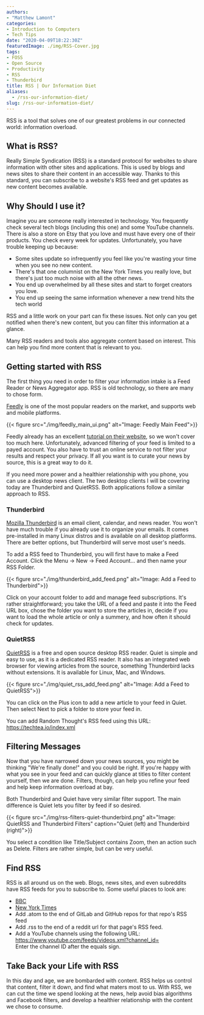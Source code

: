 ```yaml
---
authors: 
- "Matthew Lamont"
categories:
- Introduction to Computers
- Tech Tips
date: "2020-04-09T18:22:30Z"
featuredImage: ./img/RSS-Cover.jpg
tags:
- FOSS
- Open Source
- Productivity
- RSS
- Thunderbird
title: RSS | Our Information Diet
aliases:
  - /rss-our-information-diet/
slug: /rss-our-information-diet/
---
```


RSS is a tool that solves one of our greatest problems in our connected world: information overload.

## What is RSS?

Really Simple Syndication (RSS) is a standard protocol for websites to share information with other sites and applications. This is used by blogs and news sites to share their content in an accessible way. Thanks to this standard, you can subscribe to a website's RSS feed and get updates as new content becomes available.

## Why Should I use it?

Imagine you are someone really interested in technology. You frequently check several tech blogs (including this one) and some YouTube channels. There is also a store on Etsy that you love and must have every one of their products. You check every week for updates. Unfortunately, you have trouble keeping up because:

* Some sites update so infrequently you feel like you're wasting your time when you see no new content.
* There's that one columnist on the New York Times you really love, but there's just too much noise with all the other news.
* You end up overwhelmed by all these sites and start to forget creators you love.
* You end up seeing the same information whenever a new trend hits the tech world

RSS and a little work on your part can fix these issues. Not only can you get notified when there's new content, but you can filter this information at a glance.

Many RSS readers and tools also aggregate content based on interest. This can help you find more content that is relevant to you.

## Getting started with RSS

The first thing you need in order to filter your information intake is a Feed Reader or News Aggregator app. RSS is old technology, so there are many to chose form.

[Feedly](https://feedly.com/i/welcome) is one of the most popular readers on the market, and supports web and mobile platforms.

{{< figure src="./img/feedly_main_ui.png" alt="Image: Feedly Main Feed">}}

Feedly already has an excellent <a rel="noreferrer noopener" href="https://blog.feedly.com/get-the-right-content-on-your-feedly/" target="_blank">tutorial on their website</a>, so we won't cover too much here. Unfortunately, advanced filtering of your feed is limited to a payed account. You also have to trust an online service to not filter your results and respect your privacy. If all you want is to curate your news by source, this is a great way to do it.

If you need more power and a healthier relationship with you phone, you can use a desktop news client. The two desktop clients I will be covering today are Thunderbird and QuietRSS. Both applications follow a similar approach to RSS.

### Thunderbird

[Mozilla Thunderbird](https://www.thunderbird.net) is an email client, calendar, and news reader. You won't have much trouble if you already use it to organize your emails. It comes pre-installed in many Linux distros and is available on all desktop platforms. There are better options, but Thunderbird will serve most user's needs.

To add a RSS feed to Thunderbird, you will first have to make a Feed Account. Click the Menu -> New -> Feed Account... and then name your RSS Folder. 

{{< figure src="./img/thunderbird_add_feed.png" alt="Image: Add a Feed to Thunderbird">}}

Click on your account folder to add and manage feed subscriptions. It's rather straightforward; you take the URL of a feed and paste it into the Feed URL box, chose the folder you want to store the articles in, decide if you want to load the whole article or only a summery, and how often it should check for updates. 

### QuietRSS

[QuietRSS](https://quiterss.org/en/download)</a> is a free and open source desktop RSS reader. Quiet is simple and easy to use, as it is a dedicated RSS reader. It also has an integrated web browser for viewing articles from the source, something Thunderbird lacks without extensions. It is available for Linux, Mac, and Windows.

{{< figure src="./img/quiet_rss_add_feed.png" alt="Image: Add a Feed to QuietRSS">}}

You can click on the Plus icon to add a new article to your feed in Quiet. Then select Next to pick a folder to store your feed in.

You can add Random Thought's RSS feed using this URL: <a rel="noreferrer noopener" href="https://techtea.io/index.xml" target="_blank">https://techtea.io/index.xml</a>

## Filtering Messages

Now that you have narrowed down your news sources, you might be thinking "We're finally done!" and you could be right. If you're happy with what you see in your feed and can quickly glance at titles to filter content yourself, then we are done. Filters, though, can help you refine your feed and help keep information overload at bay. 

Both Thunderbird and Quiet have very similar filter support. The main difference is Quiet lets you filter by feed if so desired. 

{{< figure src="./img/rss-filters-quiet-thunderbird.png" alt="Image: QuietRSS and Thunderbird Filters" caption="Quiet (left) and Thunderbird (right)">}}

You select a condition like Title/Subject contains Zoom, then an action such as Delete. Filters are rather simple, but can be very useful.

## Find RSS

RSS is all around us on the web. Blogs, news sites, and even subreddits have RSS feeds for you to subscribe to. Some useful places to look are:

* [BBC](https://www.bbc.com/news/10628494)
* [New York Times](https://archive.nytimes.com/www.nytimes.com/services/xml/rss/index.html)
* Add .atom to the end of GitLab and GitHub repos for that repo's RSS feed
* Add .rss to the end of a reddit url for that page's RSS feed.
* Add a YouTube channels using the following URL: https://www.youtube.com/feeds/videos.xml?channel_id=  
Enter the channel ID after the equals sign.

## Take Back your Life with RSS

In this day and age, we are bombarded with content. RSS helps us control that content, filter it down, and find what maters most to us. With RSS, we can cut the time we spend looking at the news, help avoid bias algorithms and Facebook filters, and develop a healthier relationship with the content we chose to consume.
